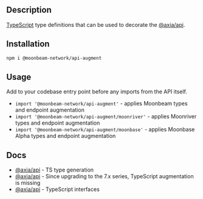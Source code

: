 ## Description

<a href="http://www.typescriptlang.org" target="_blank">TypeScript</a> type definitions that can be used to decorate the <a href="https://www.npmjs.com/package/@axia/api" target="_blank">@axia/api</a>.

## Installation

```bash
npm i @moonbeam-network/api-augment
```

## Usage

Add to your codebase entry point before any imports from the API itself.

- `import '@moonbeam-network/api-augment'` - applies Moonbeam types and endpoint augmentation
- `import '@moonbeam-network/api-augment/moonriver'` - applies Moonriver types and endpoint augmentation
- `import '@moonbeam-network/api-augment/moonbase'` - applies Moonbase Alpha types and endpoint augmentation

## Docs

- <a href="https://axia.js.org/docs/api/examples/promise/typegen/" target="_blank">@axia/api</a> - TS type generation
- <a href="https://axia.js.org/docs/api/FAQ/#since-upgrading-to-the-7x-series-typescript-augmentation-is-missing" target="_blank">@axia/api</a> - Since upgrading to the 7.x series, TypeScript augmentation is missing
- <a href="https://axia.js.org/docs/api/start/typescript" target="_blank">@axia/api</a> - TypeScript interfaces
